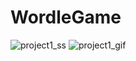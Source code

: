 # WordleGame
![project1_ss](https://user-images.githubusercontent.com/59580413/190690005-10671a19-56e2-46ca-9f87-1a87fc097204.png)
![project1_gif](https://user-images.githubusercontent.com/59580413/190699365-d27f4fde-7f64-4532-a45a-06e25ee68fc5.gif)
